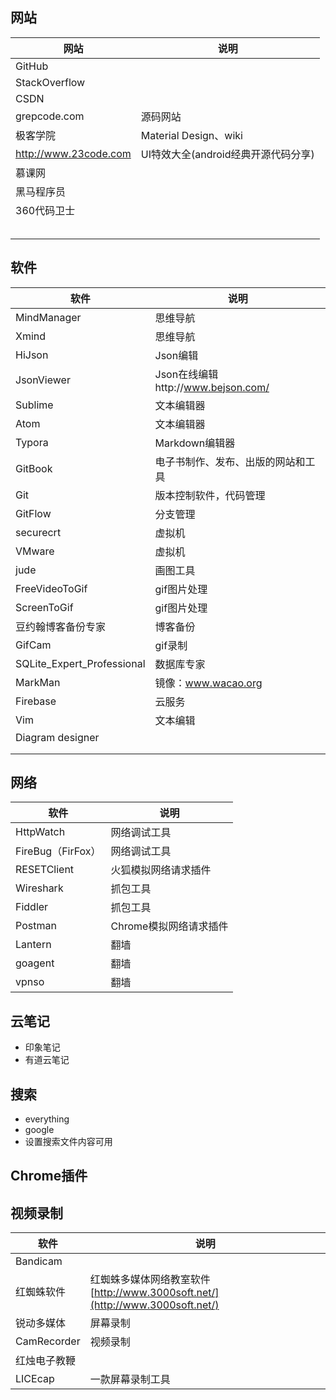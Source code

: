 ## 网站

| 网站                    | 说明                      |
| --------------------- | ----------------------- |
| GitHub                |                         |
| StackOverflow         |                         |
| CSDN                  |                         |
| grepcode.com          | 源码网站                    |
| 极客学院                  | Material Design、wiki    |
| http://www.23code.com | UI特效大全(android经典开源代码分享) |
| 慕课网                   |                         |
| 黑马程序员                 |                         |
| 360代码卫士               |                         |
|                       |                         |
|                       |                         |
|                       |                         |
|                       |                         |
|                       |                         |

## 软件

| 软件                         | 说明                             |
| -------------------------- | ------------------------------ |
| MindManager                | 思维导航                           |
| Xmind                      | 思维导航                           |
| HiJson                     | Json编辑                         |
| JsonViewer                 | Json在线编辑http://www.bejson.com/ |
| Sublime                    | 文本编辑器                          |
| Atom                       | 文本编辑器                          |
| Typora                     | Markdown编辑器                    |
| GitBook                    | 电子书制作、发布、出版的网站和工具              |
| Git                        | 版本控制软件，代码管理                    |
| GitFlow                    | 分支管理                           |
| securecrt                  | 虚拟机                            |
| VMware                     | 虚拟机                            |
| jude                       | 画图工具                           |
| FreeVideoToGif             | gif图片处理                        |
| ScreenToGif                | gif图片处理                        |
| 豆约翰博客备份专家                  | 博客备份                           |
| GifCam                     | gif录制                          |
| SQLite_Expert_Professional | 数据库专家                          |
| MarkMan                    | 镜像：www.wacao.org               |
| Firebase                   | 云服务                            |
| Vim                        | 文本编辑                           |
| Diagram designer           |                                |
|                            |                                |
|                            |                                |

## 网络

| 软件              | 说明             |
| --------------- | -------------- |
| HttpWatch       | 网络调试工具         |
| FireBug（FirFox） | 网络调试工具         |
| RESETClient     | 火狐模拟网络请求插件     |
| Wireshark       | 抓包工具           |
| Fiddler         | 抓包工具           |
| Postman         | Chrome模拟网络请求插件 |
| Lantern         | 翻墙             |
| goagent         | 翻墙             |
| vpnso           | 翻墙             |

## 云笔记

- 印象笔记
- 有道云笔记

## 搜索

- everything
- google
- 设置搜索文件内容可用

## Chrome插件

## 视频录制  

| 软件          | 说明                                       |
| ----------- | ---------------------------------------- |
| Bandicam    |                                          |
| 红蜘蛛软件       | 红蜘蛛多媒体网络教室软件[http://www.3000soft.net/](http://www.3000soft.net/) |
| 锐动多媒体       | 屏幕录制                                     |
| CamRecorder | 视频录制                                     |
| 红烛电子教鞭      |                                          |
| LICEcap     | 一款屏幕录制工具                                 |